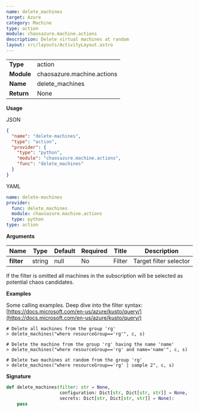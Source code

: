 ```yaml
---
name: delete_machines
target: Azure
category: Machine
type: action
module: chaosazure.machine.actions
description: Delete virtual machines at random
layout: src/layouts/ActivityLayout.astro
---
```


|            |                            |
| ---------- | -------------------------- |
| **Type**   | action                     |
| **Module** | chaosazure.machine.actions |
| **Name**   | delete_machines            |
| **Return** | None                       |

**Usage**

JSON

```json
{
  "name": "delete-machines",
  "type": "action",
  "provider": {
    "type": "python",
    "module": "chaosazure.machine.actions",
    "func": "delete_machines"
  }
}
```

YAML

```yaml
name: delete-machines
provider:
  func: delete_machines
  module: chaosazure.machine.actions
  type: python
type: action
```

**Arguments**

| Name       | Type   | Default | Required | Title  | Description            |
| ---------- | ------ | ------- | -------- | ------ | ---------------------- |
| **filter** | string | null    | No       | Filter | Target filter selector |

If the filter is omitted all machines in the subscription will be selected as potential chaos candidates.

**Examples**

Some calling examples. Deep dive into the filter syntax: [https://docs.microsoft.com/en-us/azure/kusto/query/](https://docs.microsoft.com/en-us/azure/kusto/query/)

```shell
# Delete all machines from the group 'rg'
> delete_machines("where resourceGroup=='rg'", c, s)
```

```shell
# Delete the machine from the group 'rg' having the name 'name'
> delete_machines("where resourceGroup=='rg' and name='name'", c, s)
```

```shell
# Delete two machines at random from the group 'rg'
> delete_machines("where resourceGroup=='rg' | sample 2", c, s)
```

**Signature**

```python
def delete_machines(filter: str = None,
                    configuration: Dict[str, Dict[str, str]] = None,
                    secrets: Dict[str, Dict[str, str]] = None):
    pass
```
